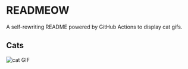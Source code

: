 # READMEOW

A self-rewriting README powered by GitHub Actions to display cat gifs.

## Cats

![cat GIF](https://media3.giphy.com/media/6byDVsPwzrz9K/200.gif?cid=9acd02damj2yflwlsbadboqttnjjgp9xpfjsyre8xinrlwo1&ep=v1_gifs_search&rid=200.gif&ct=g)

